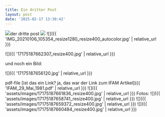 ```yaml
---
title: Ein dritter Post
layout: post
date: '2025-02-17 13:30:42'
---
```


![](http://)der dritte post
![](http://)
![]({{ 'IMG_20210106_105354_resize1280_resize400_autocolor.jpg' | relative_url }})

![]({{ '17175187662307_resize400.jpg' | relative_url }})

und noch ein Bild:

![]({{ '17175187656120.jpg' | relative_url }})

pdf-file
[ist das ein Link? ja, das war der Link zum IFAM Artikel]({{ 'IFAM_29_Mai_1981.pdf' | relative_url }}) ![]({{ 'assets/images/17175187661836_resize400.jpg' | relative_url }})
Fotos:
![]({{ 'assets/images/17175187658741_resize400.jpg' | relative_url }}) ![]({{ 'assets/images/17175187659372_resize400.jpg' | relative_url }}) ![]({{ 'assets/images/17175187660484_resize400.jpg' | relative_url }})
[](http://)

